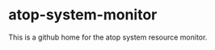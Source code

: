atop-system-monitor
===================

This is a github home for the atop system resource monitor.